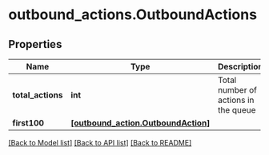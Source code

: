 # outbound_actions.OutboundActions

## Properties
Name | Type | Description | Notes
------------ | ------------- | ------------- | -------------
**total_actions** | **int** | Total number of actions in the queue | [optional] 
**first100** | [**[outbound_action.OutboundAction]**](OutboundAction.md) |  | [optional] 

[[Back to Model list]](../README.md#documentation-for-models) [[Back to API list]](../README.md#documentation-for-api-endpoints) [[Back to README]](../README.md)


